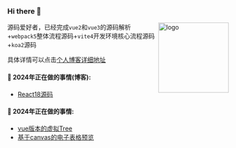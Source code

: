 ### Hi there 👋 
<img src="https://github-readme-stats.vercel.app/api?username=wbccb&show_icons=true" alt="logo" height="160" align="right" />


源码爱好者，已经完成`vue2`和`vue3`的源码解析+`webpack5`整体流程源码+`vite4`开发环境核心流程源码+`koa2`源码

具体详情可以点击[个人博客详细地址](https://github.com/wbccb/Frontend-Articles)


#### 🌱  2024年正在做的事情(博客): 

- [React18源码](https://github.com/wbccb/mini-react)


#### 🌱  2024年正在做的事情: 

- [vue版本的虚拟Tree](https://github.com/wbccb/el-virtual-tree)
- [基于canvas的电子表格预览](https://github.com/wbccb/sp-spreadsheet)

